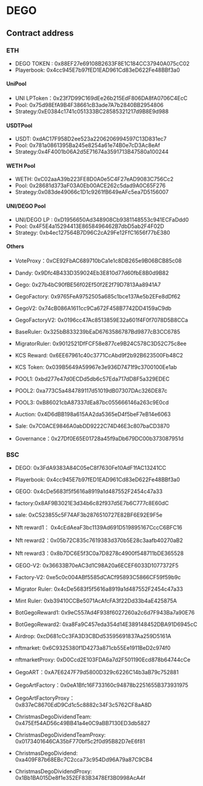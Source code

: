 # DEGO

## Contract address

### ETH

- DEGO TOKEN :  0x88EF27e69108B2633F8E1C184CC37940A075cC02
- Playerbook: 0x4cc945E7b97fED1EAD961Cd83eD622Fe48BBf3a0


#### UniPool
- UNI LPToken：0x23f7D99C169dEe26b215EdF806DA8fA0706C4EcC
- Pool: 0x75d98EfA9B4F38661cB3ade7A7b2840BB2954806
- Strategy:0xE0384c1741c051333BC28585321217d9B8E9d988

#### USDTPool
- USDT: 0xdAC17F958D2ee523a2206206994597C13D831ec7
- Pool: 0x781a0861395Ba245e8254a61e74B0e7cD3Ac8eAf
- Strategy:0x4F4001b06A2d5E71674a3591713B47580a100244

#### WETH Pool
- WETH: 0xC02aaA39b223FE8D0A0e5C4F27eAD9083C756Cc2
- Pool: 0x28681d373aF03A0Eb00ACE262c5dad9A0C65F276
- Strategy:0x083de49066c1D1c9261fB649eAFc5ea7D5156007


#### UNI/DEGO Pool 
- UNI/DEGO LP : 0xD1956650Ad348908Cb9381148553c941ECFaDdd0
- Pool: 0x4F5E4a15294413E8658496462B7dbD5ab2F4F02D
- Strategy: 0xb4ec127564B7D96C2cA29Fe12FfC1656f77bE380

#### Others

- VoteProxy：0xCE92FbAC689710bCa1e1c8DB265e9B06BCB85c08

- Dandy: 0x9Dfc4B433D359024Eb3E810d77d60fbE8B0d9B82
- Gego: 0x27b4bC90fBE56f02Ef50f2E2f79D7813Aa8941A7
- GegoFactory: 0x9765FeA9752505a685c1bce137Ae5b2EFe8dDf62

- GegoV2: 0x74cB086A1611cc9Ca672F458B7742DD4159aC9db
- GegoFactoryV2: 0x0196cc47Ac8513859E32a601f4F0f7078D5B8CCa

- BaseRuler: 0x325bB833239bEaD6763586787Bd9877cB3CC6785
- MigratorRuler: 0x9012521DfFCF58e877ce9B24C578C3D52C75c8ee

- KCS Reward: 0x6EE67961c40c3771CcAbd9f2b92B623500Fb48C2
- KCS Token: 0x039B5649A59967e3e936D7471f9c3700100Ee1ab

- POOL1: 0xbd277e47d0ECDd5db6c57Eda717dD8F5a329EDEC
- POOL2: 0xa773C5a484789117d51019dB07307DAc326DE87c
- POOL3: 0xB86021cbA87337dEa87bc055666146a263c9E0cd

- Auction:  0x4D6dBB198a615AA2da5365eD4f5beF7eB14e6063

- Sale: 0x7C0ACE9846A0abDD9222C74D46E3c807baCD3870

- Governance：0x27Df0E65E01728a45f9aDb679DC00b373087951d

### BSC

- DEGO: 0x3FdA9383A84C05eC8f7630Fe10AdF1fAC13241CC
- Playerbook: 0x4cc945E7b97fED1EAD961Cd83eD622Fe48BBf3a0

- GEGO: 0x4cDe5683f5f5616a8919a1d487552F2454c47a33
- factory:0x8AF9B3021E3d34b6c82f937d5E7b6C777c8E60dC
- sale: 0xC523855c5F74AF3b2876510727E82BF6E92E9F5e
- Nft reward1： 0x4cEdAeaF3bc1139Ad691D519895167CccC6BFC16
- Nft reward2：0x05b72C835c7619383d370b5E28c3aafb40270aB2
- Nft reward3：0x8b7DC6E5f3C0a7D8278c4900f548711bDE365528

- GEGO-V2: 0x36633B70eAC3d1C98A20a6ECEF6033D1077372F5
- Factory-V2: 0xe5c0c004ABf5585dCACf95893C5866CF59f59b9c
- Migrator Ruler: 0x4cDe5683f5f5616a8919a1d487552F2454c47a33
- Mint Ruler: 0xb39410CCBe5071AcAfcFA3f22Dd33b4aE425875A

- BotGegoReward1: 0x9eC557Ad4F938f6027260a2c6d7F943Ba7a90E76
- BotGegoReward2: 0xa8Fa9C457eda354d14E389148452DBA91D6945cC

- Airdrop: 0xcD681cCc3FA3D3CBDd53595691837Aa259D5161A

- nftmarket: 0x6C9325380f1D4273a871cb55Ee1911BeD2c974f0
- nftmarketProxy: 0xD0Ccd2E103FDA6a7d2F501190Ecd878b64744cCe

- GegoART：0xA7E6247F79d5800D329c6226C14b3aB79c752881
- GegoArtFactory：0x0eA1Bfc16F733160c94878b2251655B373931975
- GegoArtFactoryProxy：0x837eC8670EdD9Cd1c5c8882c34F3c5762CF8aA8D

- ChristmasDegoDividendTeam: 0x475Ef54AD56c49BB41a4e0C9aBB7130ED3db5827
- ChristmasDegoDividendTeamProxy: 0x0173401646CA35bF770bf5c2f0d95B82D7eE6f81

- ChristmasDegoDividend: 0xa409F87b68EBc7C2cca73c954Dd96A79a87C9CB4
- ChristmasDegoDividendProxy: 0x1Bb1BA015De8f1e352EF83B3478Ef3B0998AcA4f
